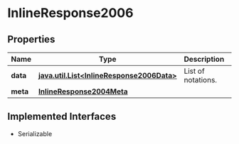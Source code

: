 

# InlineResponse2006


## Properties

Name | Type | Description | Notes
------------ | ------------- | ------------- | -------------
**data** | [**java.util.List&lt;InlineResponse2006Data&gt;**](InlineResponse2006Data.md) | List of notations. |  [optional]
**meta** | [**InlineResponse2004Meta**](InlineResponse2004Meta.md) |  |  [optional]


## Implemented Interfaces

* Serializable


